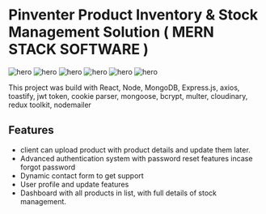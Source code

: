 # Pinventer Product Inventory & Stock Management Solution ( MERN STACK SOFTWARE )

![hero](https://i.postimg.cc/hP733KqC/Pinventer-Product-Inventory-Management-System.png)
![hero](https://i.postimg.cc/T3VNfQ1g/Pinventer-Product-Inventory-Management-System2.png)
![hero](https://i.postimg.cc/tgDrVThg/Pinventer-Product-Inventory-Management-System3.png)
![hero](https://i.postimg.cc/LXXxkpT3/Pinventer-Product-Inventory-Management-System4.png)
![hero](https://i.postimg.cc/TPT7wm5S/Pinventer-Product-Inventory-Management-System5.png)
![hero](https://i.postimg.cc/nhbSyNFn/Pinventer-Product-Inventory-Management-System6.png)


This project was build with React, Node, MongoDB, Express.js, axios, toastify, jwt token, cookie parser, mongoose, bcrypt, multer, cloudinary, redux toolkit, nodemailer

## Features

- client can upload product with product details and update them later.
- Advanced authentication system with password reset features incase forgot password
- Dynamic contact form to get support 
- User profile and update features
- Dashboard with all products in list, with full details of stock management.
